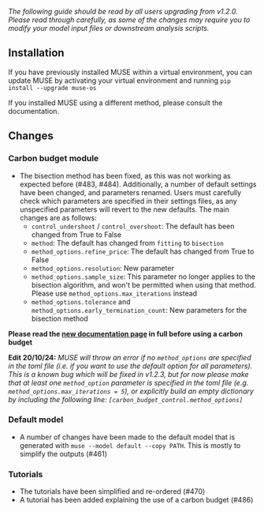 _The following guide should be read by all users upgrading from v1.2.0. Please read through carefully, as some of the changes may require you to modify your model input files or downstream analysis scripts._

## Installation

If you have previously installed MUSE within a virtual environment, you can update MUSE by activating your virtual environment and running `pip install --upgrade muse-os`

If you installed MUSE using a different method, please consult the documentation.

## Changes

### Carbon budget module

- The bisection method has been fixed, as this was not working as expected before (#483, #484). Additionally, a number of default settings have been changed, and parameters renamed. Users must carefully check which parameters are specified in their settings files, as any unspecified parameters will revert to the new defaults. The main changes are as follows:
  - `control_undershoot` / `control_overshoot`: The default has been changed from True to False
  - `method`: The default has changed from `fitting` to `bisection`
  - `method_options.refine_price`: The default has changed from True to False
  - `method_options.resolution`: New parameter
  - `method_options.sample_size`: This parameter no longer applies to the bisection algorithm, and won't be permitted when using that method. Please use `method_options.max_iterations` instead
  - `method_options.tolerance` and `method_options.early_termination_count`: New parameters for the bisection method

__Please read the [new documentation page](https://muse-os.readthedocs.io/en/documentation/inputs/toml.html#carbon-market) in full before using a carbon budget__

__Edit 20/10/24:__ _MUSE will throw an error if no `method_options` are specified in the toml file (i.e. if you want to use the default option for all parameters). This is a known bug which will be fixed in v1.2.3, but for now please make that at least one `method_option` parameter is specified in the toml file (e.g. `method_options.max_iterations = 5`), or explicitly build an empty dictionary by including the following line: `[carbon_budget_control.method_options]`_

### Default model

- A number of changes have been made to the default model that is generated with `muse --model default --copy PATH`. This is mostly to simplify the outputs (#461)

### Tutorials

- The tutorials have been simplified and re-ordered (#470)
- A tutorial has been added explaining the use of a carbon budget (#486)
